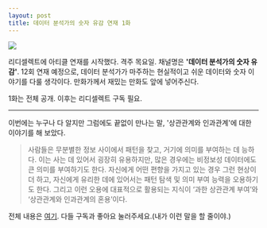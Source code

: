 ```yaml
---
layout: post
title: 데이터 분석가의 숫자 유감 연재 1화
---
```


![](https://pbs.twimg.com/card_img/1331760875124916225/ENUexNuK?format=jpg&name=small)

리디셀렉트에 아티클 연재를 시작했다. 격주 목요일. 
채널명은 **'데이터 분석가의 숫자 유감'**. 12회 연재 예정으로, 데이터 분석가가 마주하는 현실적이고 쉬운 데이터와 숫자 이야기를 다룰 생각이다.
만화가께서 재밌는 만화도 앞에 넣어주신다. 

1화는 전체 공개. 이후는 리디셀렉트 구독 필요. 

---
이번에는 누구나 다 알지만 그럼에도 끝없이 만나는 말, '상관관계와 인과관계'에 대한 이야기를 해 보았다. 

> 사람들은 무분별한 정보 사이에서 패턴을 찾고, 거기에 의미를 부여하는 데 능하다. 이는 사는 데 있어서 굉장히 유용하지만, 많은 경우에는 비정보성 데이터에도 큰 의미를 부여하기도 한다. 자신에게 어떤 편향을 가지고 있는 경우 그런 현상이 더 하고, 자신에게 유리한 데에 있어서는 패턴 탐색 및 의미 부여 능력을 오용하기도 한다. 그리고 이런 오용에 대표적으로 활용되는 지식이 ‘과한 상관관계 부여’와 ‘상관관계와 인과관계의 혼용’이다. 

전체 내용은 [여기](https://select.ridibooks.com/article/@data/1). 
다들 구독과 좋아요 눌러주세요.(내가 이런 말을 할 줄이야.)

